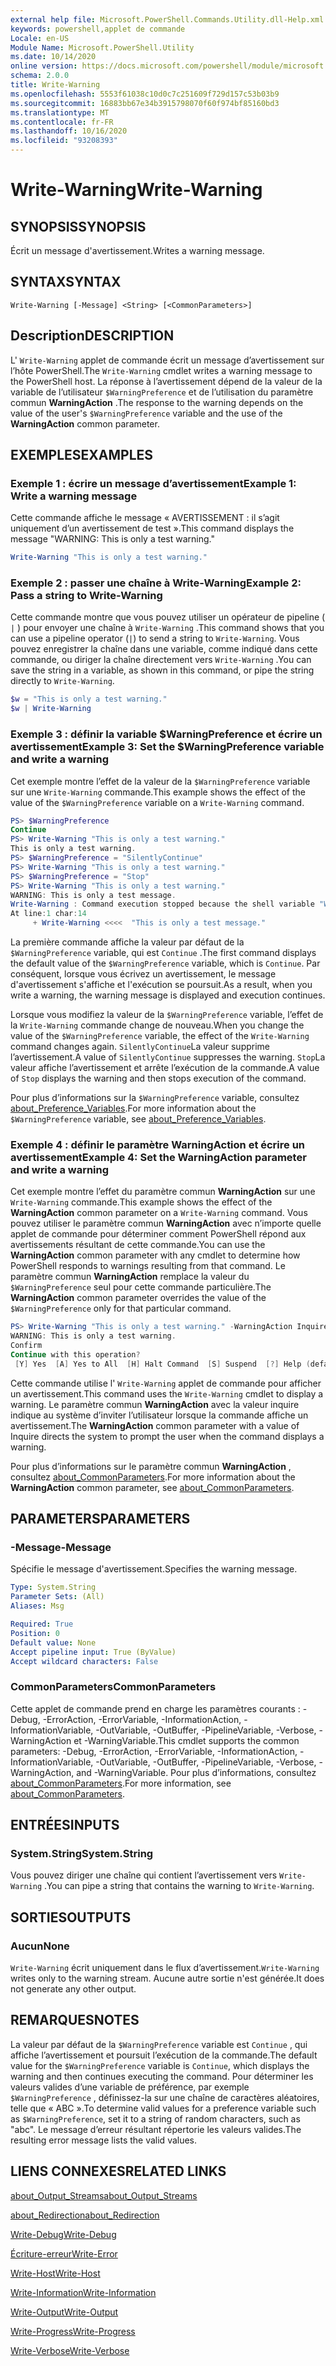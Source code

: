 ```yaml
---
external help file: Microsoft.PowerShell.Commands.Utility.dll-Help.xml
keywords: powershell,applet de commande
Locale: en-US
Module Name: Microsoft.PowerShell.Utility
ms.date: 10/14/2020
online version: https://docs.microsoft.com/powershell/module/microsoft.powershell.utility/write-warning?view=powershell-6&WT.mc_id=ps-gethelp
schema: 2.0.0
title: Write-Warning
ms.openlocfilehash: 5553f61038c10d0c7c251609f729d157c53b03b9
ms.sourcegitcommit: 16883bb67e34b3915798070f60f974bf85160bd3
ms.translationtype: MT
ms.contentlocale: fr-FR
ms.lasthandoff: 10/16/2020
ms.locfileid: "93208393"
---
```

# <span data-ttu-id="74222-103">Write-Warning</span><span class="sxs-lookup"><span data-stu-id="74222-103">Write-Warning</span></span>

## <span data-ttu-id="74222-104">SYNOPSIS</span><span class="sxs-lookup"><span data-stu-id="74222-104">SYNOPSIS</span></span>
<span data-ttu-id="74222-105">Écrit un message d'avertissement.</span><span class="sxs-lookup"><span data-stu-id="74222-105">Writes a warning message.</span></span>

## <span data-ttu-id="74222-106">SYNTAX</span><span class="sxs-lookup"><span data-stu-id="74222-106">SYNTAX</span></span>

```
Write-Warning [-Message] <String> [<CommonParameters>]
```

## <span data-ttu-id="74222-107">Description</span><span class="sxs-lookup"><span data-stu-id="74222-107">DESCRIPTION</span></span>

<span data-ttu-id="74222-108">L' `Write-Warning` applet de commande écrit un message d’avertissement sur l’hôte PowerShell.</span><span class="sxs-lookup"><span data-stu-id="74222-108">The `Write-Warning` cmdlet writes a warning message to the PowerShell host.</span></span> <span data-ttu-id="74222-109">La réponse à l’avertissement dépend de la valeur de la variable de l’utilisateur `$WarningPreference` et de l’utilisation du paramètre commun **WarningAction** .</span><span class="sxs-lookup"><span data-stu-id="74222-109">The response to the warning depends on the value of the user's `$WarningPreference` variable and the use of the **WarningAction** common parameter.</span></span>

## <span data-ttu-id="74222-110">EXEMPLES</span><span class="sxs-lookup"><span data-stu-id="74222-110">EXAMPLES</span></span>

### <span data-ttu-id="74222-111">Exemple 1 : écrire un message d’avertissement</span><span class="sxs-lookup"><span data-stu-id="74222-111">Example 1: Write a warning message</span></span>

<span data-ttu-id="74222-112">Cette commande affiche le message « AVERTISSEMENT : il s’agit uniquement d’un avertissement de test ».</span><span class="sxs-lookup"><span data-stu-id="74222-112">This command displays the message "WARNING: This is only a test warning."</span></span>

```powershell
Write-Warning "This is only a test warning."
```

### <span data-ttu-id="74222-113">Exemple 2 : passer une chaîne à Write-Warning</span><span class="sxs-lookup"><span data-stu-id="74222-113">Example 2: Pass a string to Write-Warning</span></span>

<span data-ttu-id="74222-114">Cette commande montre que vous pouvez utiliser un opérateur de pipeline ( `|` ) pour envoyer une chaîne à `Write-Warning` .</span><span class="sxs-lookup"><span data-stu-id="74222-114">This command shows that you can use a pipeline operator (`|`) to send a string to `Write-Warning`.</span></span>
<span data-ttu-id="74222-115">Vous pouvez enregistrer la chaîne dans une variable, comme indiqué dans cette commande, ou diriger la chaîne directement vers `Write-Warning` .</span><span class="sxs-lookup"><span data-stu-id="74222-115">You can save the string in a variable, as shown in this command, or pipe the string directly to `Write-Warning`.</span></span>

```powershell
$w = "This is only a test warning."
$w | Write-Warning
```

### <span data-ttu-id="74222-116">Exemple 3 : définir la variable $WarningPreference et écrire un avertissement</span><span class="sxs-lookup"><span data-stu-id="74222-116">Example 3: Set the $WarningPreference variable and write a warning</span></span>

<span data-ttu-id="74222-117">Cet exemple montre l’effet de la valeur de la `$WarningPreference` variable sur une `Write-Warning` commande.</span><span class="sxs-lookup"><span data-stu-id="74222-117">This example shows the effect of the value of the `$WarningPreference` variable on a `Write-Warning` command.</span></span>

```powershell
PS> $WarningPreference
Continue
PS> Write-Warning "This is only a test warning."
This is only a test warning.
PS> $WarningPreference = "SilentlyContinue"
PS> Write-Warning "This is only a test warning."
PS> $WarningPreference = "Stop"
PS> Write-Warning "This is only a test warning."
WARNING: This is only a test message.
Write-Warning : Command execution stopped because the shell variable "WarningPreference" is set to Stop.
At line:1 char:14
     + Write-Warning <<<<  "This is only a test message."
```

<span data-ttu-id="74222-118">La première commande affiche la valeur par défaut de la `$WarningPreference` variable, qui est `Continue` .</span><span class="sxs-lookup"><span data-stu-id="74222-118">The first command displays the default value of the `$WarningPreference` variable, which is `Continue`.</span></span> <span data-ttu-id="74222-119">Par conséquent, lorsque vous écrivez un avertissement, le message d'avertissement s'affiche et l'exécution se poursuit.</span><span class="sxs-lookup"><span data-stu-id="74222-119">As a result, when you write a warning, the warning message is displayed and execution continues.</span></span>

<span data-ttu-id="74222-120">Lorsque vous modifiez la valeur de la `$WarningPreference` variable, l’effet de la `Write-Warning` commande change de nouveau.</span><span class="sxs-lookup"><span data-stu-id="74222-120">When you change the value of the `$WarningPreference` variable, the effect of the `Write-Warning` command changes again.</span></span> <span data-ttu-id="74222-121">`SilentlyContinue`La valeur supprime l’avertissement.</span><span class="sxs-lookup"><span data-stu-id="74222-121">A value of `SilentlyContinue` suppresses the warning.</span></span> <span data-ttu-id="74222-122">`Stop`La valeur affiche l’avertissement et arrête l’exécution de la commande.</span><span class="sxs-lookup"><span data-stu-id="74222-122">A value of `Stop` displays the warning and then stops execution of the command.</span></span>

<span data-ttu-id="74222-123">Pour plus d’informations sur la `$WarningPreference` variable, consultez [about_Preference_Variables](../Microsoft.Powershell.Core/About/about_Preference_Variables.md).</span><span class="sxs-lookup"><span data-stu-id="74222-123">For more information about the `$WarningPreference` variable, see [about_Preference_Variables](../Microsoft.Powershell.Core/About/about_Preference_Variables.md).</span></span>

### <span data-ttu-id="74222-124">Exemple 4 : définir le paramètre WarningAction et écrire un avertissement</span><span class="sxs-lookup"><span data-stu-id="74222-124">Example 4: Set the WarningAction parameter and write a warning</span></span>

<span data-ttu-id="74222-125">Cet exemple montre l’effet du paramètre commun **WarningAction** sur une `Write-Warning` commande.</span><span class="sxs-lookup"><span data-stu-id="74222-125">This example shows the effect of the **WarningAction** common parameter on a `Write-Warning` command.</span></span> <span data-ttu-id="74222-126">Vous pouvez utiliser le paramètre commun **WarningAction** avec n’importe quelle applet de commande pour déterminer comment PowerShell répond aux avertissements résultant de cette commande.</span><span class="sxs-lookup"><span data-stu-id="74222-126">You can use the **WarningAction** common parameter with any cmdlet to determine how PowerShell responds to warnings resulting from that command.</span></span> <span data-ttu-id="74222-127">Le paramètre commun **WarningAction** remplace la valeur du `$WarningPreference` seul pour cette commande particulière.</span><span class="sxs-lookup"><span data-stu-id="74222-127">The **WarningAction** common parameter overrides the value of the `$WarningPreference` only for that particular command.</span></span>

```powershell
PS> Write-Warning "This is only a test warning." -WarningAction Inquire
WARNING: This is only a test warning.
Confirm
Continue with this operation?
 [Y] Yes  [A] Yes to All  [H] Halt Command  [S] Suspend  [?] Help (default is "Y"):
```

<span data-ttu-id="74222-128">Cette commande utilise l' `Write-Warning` applet de commande pour afficher un avertissement.</span><span class="sxs-lookup"><span data-stu-id="74222-128">This command uses the `Write-Warning` cmdlet to display a warning.</span></span> <span data-ttu-id="74222-129">Le paramètre commun **WarningAction** avec la valeur inquire indique au système d’inviter l’utilisateur lorsque la commande affiche un avertissement.</span><span class="sxs-lookup"><span data-stu-id="74222-129">The **WarningAction** common parameter with a value of Inquire directs the system to prompt the user when the command displays a warning.</span></span>

<span data-ttu-id="74222-130">Pour plus d’informations sur le paramètre commun **WarningAction** , consultez [about_CommonParameters](../Microsoft.Powershell.Core/About/about_CommonParameters.md).</span><span class="sxs-lookup"><span data-stu-id="74222-130">For more information about the **WarningAction** common parameter, see [about_CommonParameters](../Microsoft.Powershell.Core/About/about_CommonParameters.md).</span></span>

## <span data-ttu-id="74222-131">PARAMETERS</span><span class="sxs-lookup"><span data-stu-id="74222-131">PARAMETERS</span></span>

### <span data-ttu-id="74222-132">-Message</span><span class="sxs-lookup"><span data-stu-id="74222-132">-Message</span></span>
<span data-ttu-id="74222-133">Spécifie le message d'avertissement.</span><span class="sxs-lookup"><span data-stu-id="74222-133">Specifies the warning message.</span></span>

```yaml
Type: System.String
Parameter Sets: (All)
Aliases: Msg

Required: True
Position: 0
Default value: None
Accept pipeline input: True (ByValue)
Accept wildcard characters: False
```

### <span data-ttu-id="74222-134">CommonParameters</span><span class="sxs-lookup"><span data-stu-id="74222-134">CommonParameters</span></span>

<span data-ttu-id="74222-135">Cette applet de commande prend en charge les paramètres courants : -Debug, -ErrorAction, -ErrorVariable, -InformationAction, -InformationVariable, -OutVariable, -OutBuffer, -PipelineVariable, -Verbose, -WarningAction et -WarningVariable.</span><span class="sxs-lookup"><span data-stu-id="74222-135">This cmdlet supports the common parameters: -Debug, -ErrorAction, -ErrorVariable, -InformationAction, -InformationVariable, -OutVariable, -OutBuffer, -PipelineVariable, -Verbose, -WarningAction, and -WarningVariable.</span></span> <span data-ttu-id="74222-136">Pour plus d’informations, consultez [about_CommonParameters](https://go.microsoft.com/fwlink/?LinkID=113216).</span><span class="sxs-lookup"><span data-stu-id="74222-136">For more information, see [about_CommonParameters](https://go.microsoft.com/fwlink/?LinkID=113216).</span></span>

## <span data-ttu-id="74222-137">ENTRÉES</span><span class="sxs-lookup"><span data-stu-id="74222-137">INPUTS</span></span>

### <span data-ttu-id="74222-138">System.String</span><span class="sxs-lookup"><span data-stu-id="74222-138">System.String</span></span>

<span data-ttu-id="74222-139">Vous pouvez diriger une chaîne qui contient l’avertissement vers `Write-Warning` .</span><span class="sxs-lookup"><span data-stu-id="74222-139">You can pipe a string that contains the warning to `Write-Warning`.</span></span>

## <span data-ttu-id="74222-140">SORTIES</span><span class="sxs-lookup"><span data-stu-id="74222-140">OUTPUTS</span></span>

### <span data-ttu-id="74222-141">Aucun</span><span class="sxs-lookup"><span data-stu-id="74222-141">None</span></span>

<span data-ttu-id="74222-142">`Write-Warning` écrit uniquement dans le flux d’avertissement.</span><span class="sxs-lookup"><span data-stu-id="74222-142">`Write-Warning` writes only to the warning stream.</span></span> <span data-ttu-id="74222-143">Aucune autre sortie n'est générée.</span><span class="sxs-lookup"><span data-stu-id="74222-143">It does not generate any other output.</span></span>

## <span data-ttu-id="74222-144">REMARQUES</span><span class="sxs-lookup"><span data-stu-id="74222-144">NOTES</span></span>

<span data-ttu-id="74222-145">La valeur par défaut de la `$WarningPreference` variable est `Continue` , qui affiche l’avertissement et poursuit l’exécution de la commande.</span><span class="sxs-lookup"><span data-stu-id="74222-145">The default value for the `$WarningPreference` variable is `Continue`, which displays the warning and then continues executing the command.</span></span> <span data-ttu-id="74222-146">Pour déterminer les valeurs valides d’une variable de préférence, par exemple `$WarningPreference` , définissez-la sur une chaîne de caractères aléatoires, telle que « ABC ».</span><span class="sxs-lookup"><span data-stu-id="74222-146">To determine valid values for a preference variable such as `$WarningPreference`, set it to a string of random characters, such as "abc".</span></span> <span data-ttu-id="74222-147">Le message d’erreur résultant répertorie les valeurs valides.</span><span class="sxs-lookup"><span data-stu-id="74222-147">The resulting error message lists the valid values.</span></span>

## <span data-ttu-id="74222-148">LIENS CONNEXES</span><span class="sxs-lookup"><span data-stu-id="74222-148">RELATED LINKS</span></span>

[<span data-ttu-id="74222-149">about_Output_Streams</span><span class="sxs-lookup"><span data-stu-id="74222-149">about_Output_Streams</span></span>](../Microsoft.PowerShell.Core/About/about_Output_Streams.md)

[<span data-ttu-id="74222-150">about_Redirection</span><span class="sxs-lookup"><span data-stu-id="74222-150">about_Redirection</span></span>](../Microsoft.PowerShell.Core/About/about_Redirection.md)

[<span data-ttu-id="74222-151">Write-Debug</span><span class="sxs-lookup"><span data-stu-id="74222-151">Write-Debug</span></span>](Write-Debug.md)

[<span data-ttu-id="74222-152">Écriture-erreur</span><span class="sxs-lookup"><span data-stu-id="74222-152">Write-Error</span></span>](Write-Error.md)

[<span data-ttu-id="74222-153">Write-Host</span><span class="sxs-lookup"><span data-stu-id="74222-153">Write-Host</span></span>](Write-Host.md)

[<span data-ttu-id="74222-154">Write-Information</span><span class="sxs-lookup"><span data-stu-id="74222-154">Write-Information</span></span>](Write-Information.md)

[<span data-ttu-id="74222-155">Write-Output</span><span class="sxs-lookup"><span data-stu-id="74222-155">Write-Output</span></span>](Write-Output.md)

[<span data-ttu-id="74222-156">Write-Progress</span><span class="sxs-lookup"><span data-stu-id="74222-156">Write-Progress</span></span>](Write-Progress.md)

[<span data-ttu-id="74222-157">Write-Verbose</span><span class="sxs-lookup"><span data-stu-id="74222-157">Write-Verbose</span></span>](Write-Verbose.md)
